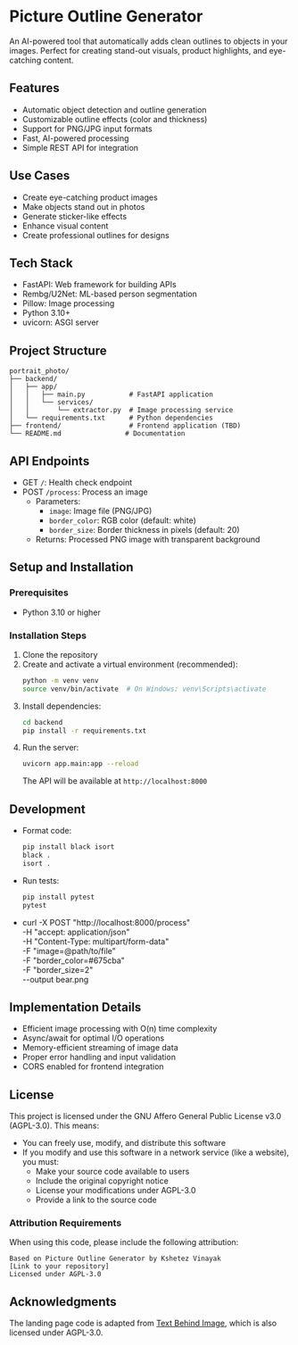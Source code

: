 # Picture Outline Generator

An AI-powered tool that automatically adds clean outlines to objects in your images. Perfect for creating stand-out visuals, product highlights, and eye-catching content.

## Features
- Automatic object detection and outline generation
- Customizable outline effects (color and thickness)
- Support for PNG/JPG input formats
- Fast, AI-powered processing
- Simple REST API for integration

## Use Cases
- Create eye-catching product images
- Make objects stand out in photos
- Generate sticker-like effects
- Enhance visual content
- Create professional outlines for designs

## Tech Stack
- FastAPI: Web framework for building APIs
- Rembg/U2Net: ML-based person segmentation
- Pillow: Image processing
- Python 3.10+
- uvicorn: ASGI server

## Project Structure
```
portrait_photo/
├── backend/
│   ├── app/
│   │   ├── main.py           # FastAPI application
│   │   └── services/
│   │       └── extractor.py  # Image processing service
│   └── requirements.txt      # Python dependencies
├── frontend/                 # Frontend application (TBD)
└── README.md                # Documentation
```

## API Endpoints
- GET `/`: Health check endpoint
- POST `/process`: Process an image
  - Parameters:
    - `image`: Image file (PNG/JPG)
    - `border_color`: RGB color (default: white)
    - `border_size`: Border thickness in pixels (default: 20)
  - Returns: Processed PNG image with transparent background

## Setup and Installation

### Prerequisites
- Python 3.10 or higher

### Installation Steps
1. Clone the repository
2. Create and activate a virtual environment (recommended):
   ```bash
   python -m venv venv
   source venv/bin/activate  # On Windows: venv\Scripts\activate
   ```
3. Install dependencies:
   ```bash
   cd backend
   pip install -r requirements.txt
   ```
4. Run the server:
   ```bash
   uvicorn app.main:app --reload
   ```
   The API will be available at `http://localhost:8000`

## Development
- Format code:
  ```bash
  pip install black isort
  black .
  isort .
  ```
- Run tests:
  ```bash
  pip install pytest
  pytest
  ```

- curl -X POST "http://localhost:8000/process" \
  -H "accept: application/json" \
  -H "Content-Type: multipart/form-data" \
  -F "image=@path/to/file" \
  -F "border_color=#675cba" \
  -F "border_size=2" \
  --output bear.png

## Implementation Details
- Efficient image processing with O(n) time complexity
- Async/await for optimal I/O operations
- Memory-efficient streaming of image data
- Proper error handling and input validation
- CORS enabled for frontend integration

## License

This project is licensed under the GNU Affero General Public License v3.0 (AGPL-3.0). This means:

- You can freely use, modify, and distribute this software
- If you modify and use this software in a network service (like a website), you must:
  - Make your source code available to users
  - Include the original copyright notice
  - License your modifications under AGPL-3.0
  - Provide a link to the source code

### Attribution Requirements
When using this code, please include the following attribution:

```
Based on Picture Outline Generator by Kshetez Vinayak
[Link to your repository]
Licensed under AGPL-3.0
```

## Acknowledgments

The landing page code is adapted from [Text Behind Image](https://github.com/RexanWONG/text-behind-image), which is also licensed under AGPL-3.0.